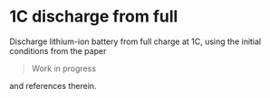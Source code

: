 # 1C discharge from full

Discharge lithium-ion battery from full charge at 1C, using the initial conditions from the paper

> Work in progress

and references therein.
